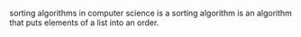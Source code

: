 sorting algorithms in computer science is a sorting algorithm is an algorithm that puts elements of a list into an order. 
